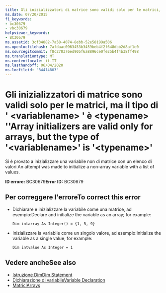 ```yaml
---
title: Gli inizializzatori di matrice sono validi solo per le matrici, ma il tipo di ' <variablename> ' è <typename> ''
ms.date: 07/20/2015
f1_keywords:
- bc30679
- vbc30679
helpviewer_keywords:
- BC30679
ms.assetid: 3cf34882-7a58-4074-8ebb-52e58199a506
ms.openlocfilehash: 7afdaac0963453b3459beb4f2f648dbb2d8af1e0
ms.sourcegitcommit: f8c270376ed905f6a8896ce0fe25b4f4b38ff498
ms.translationtype: MT
ms.contentlocale: it-IT
ms.lasthandoff: 06/04/2020
ms.locfileid: "84414803"
---
```

# <a name="array-initializers-are-valid-only-for-arrays-but-the-type-of-variablename-is-typename"></a><span data-ttu-id="5c353-102">Gli inizializzatori di matrice sono validi solo per le matrici, ma il tipo di ' \<variablename> ' è \<typename> ''</span><span class="sxs-lookup"><span data-stu-id="5c353-102">Array initializers are valid only for arrays, but the type of '\<variablename>' is '\<typename>'</span></span>
<span data-ttu-id="5c353-103">Si è provato a inizializzare una variabile non di matrice con un elenco di valori.</span><span class="sxs-lookup"><span data-stu-id="5c353-103">An attempt was made to initialize a non-array variable with a list of values.</span></span>  
  
 <span data-ttu-id="5c353-104">**ID errore:** BC30679</span><span class="sxs-lookup"><span data-stu-id="5c353-104">**Error ID:** BC30679</span></span>  
  
## <a name="to-correct-this-error"></a><span data-ttu-id="5c353-105">Per correggere l'errore</span><span class="sxs-lookup"><span data-stu-id="5c353-105">To correct this error</span></span>  
  
- <span data-ttu-id="5c353-106">Dichiarare e inizializzare la variabile come una matrice, ad esempio:</span><span class="sxs-lookup"><span data-stu-id="5c353-106">Declare and initialize the variable as an array; for example:</span></span>  
  
     `Dim intarray As Integer() = {1, 5, 9}`  
  
- <span data-ttu-id="5c353-107">Inizializzare la variabile come un singolo valore, ad esempio:</span><span class="sxs-lookup"><span data-stu-id="5c353-107">Initialize the variable as a single value; for example:</span></span>  
  
     `Dim intvalue As Integer = 1`  
  
## <a name="see-also"></a><span data-ttu-id="5c353-108">Vedere anche</span><span class="sxs-lookup"><span data-stu-id="5c353-108">See also</span></span>

- [<span data-ttu-id="5c353-109">Istruzione Dim</span><span class="sxs-lookup"><span data-stu-id="5c353-109">Dim Statement</span></span>](../language-reference/statements/dim-statement.md)
- [<span data-ttu-id="5c353-110">Dichiarazione di variabile</span><span class="sxs-lookup"><span data-stu-id="5c353-110">Variable Declaration</span></span>](../programming-guide/language-features/variables/variable-declaration.md)
- [<span data-ttu-id="5c353-111">Matrici</span><span class="sxs-lookup"><span data-stu-id="5c353-111">Arrays</span></span>](../programming-guide/language-features/arrays/index.md)
